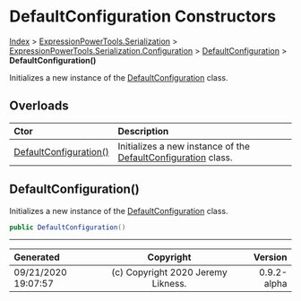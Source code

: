 ﻿# DefaultConfiguration Constructors

[Index](../index.md) > [ExpressionPowerTools.Serialization](ExpressionPowerTools.Serialization.a.md) > [ExpressionPowerTools.Serialization.Configuration](ExpressionPowerTools.Serialization.Configuration.n.md) > [DefaultConfiguration](ExpressionPowerTools.Serialization.Configuration.DefaultConfiguration.cs.md) > **DefaultConfiguration()**

Initializes a new instance of the [DefaultConfiguration](ExpressionPowerTools.Serialization.Configuration.DefaultConfiguration.cs.md) class.

## Overloads

| Ctor | Description |
| :-- | :-- |
| [DefaultConfiguration()](#defaultconfiguration) | Initializes a new instance of the [DefaultConfiguration](ExpressionPowerTools.Serialization.Configuration.DefaultConfiguration.cs.md) class. |

## DefaultConfiguration()

Initializes a new instance of the [DefaultConfiguration](ExpressionPowerTools.Serialization.Configuration.DefaultConfiguration.cs.md) class.

```csharp
public DefaultConfiguration()
```



---

| Generated | Copyright | Version |
| :-- | :-: | --: |
| 09/21/2020 19:07:57 | (c) Copyright 2020 Jeremy Likness. | 0.9.2-alpha |
